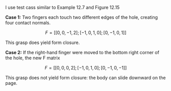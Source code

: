 I use test cass similar to Example 12.7 and Figure 12.15

**Case 1:** Two fingers each touch two different edges of the hole, creating four contact normals.

$$F = [[0,0,-1,2]; [-1,0,1,0]; [0,-1,0,1]]$$

This grasp does yield form closure.

**Case 2:** If the right-hand finger were moved to the bottom right corner of the hole, the new F matrix

$$F = [[0,0,0,2]; [-1,0,1,0]; [0,-1,0,-1]]$$

This grasp does not yield form closure: the body can slide downward on the page.